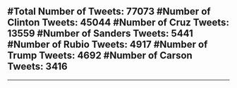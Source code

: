 #Total Number of Tweets: 77073 
#Number of Clinton Tweets: 45044
#Number of Cruz Tweets: 13559
#Number of Sanders Tweets: 5441
#Number of Rubio Tweets: 4917
#Number of Trump Tweets: 4692
#Number of Carson Tweets: 3416
---
---
